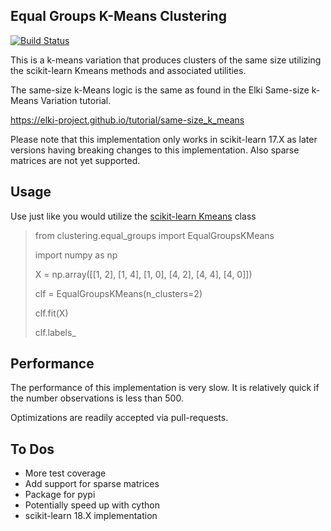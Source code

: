 ## Equal Groups K-Means Clustering

[![Build Status](https://travis-ci.org/ndanielsen/Same-Size-K-Means.svg?branch=master)](https://travis-ci.com/santolucito/Same-Size-K-Means)

This is a k-means variation that produces clusters of the same size utilizing the
scikit-learn Kmeans methods and associated utilities.

The same-size k-Means logic is the same as found in the Elki Same-size k-Means Variation tutorial.

https://elki-project.github.io/tutorial/same-size_k_means

Please note that this implementation only works in scikit-learn 17.X as later
versions having breaking changes to this implementation. Also sparse matrices
are not yet supported.

## Usage

Use just like you would utilize the [scikit-learn Kmeans](http://scikit-learn.org/0.17/modules/generated/sklearn.cluster.KMeans.html#sklearn.cluster.KMeans) class

> from clustering.equal_groups import EqualGroupsKMeans
>
> import numpy as np
>
> X = np.array([[1, 2], [1, 4], [1, 0], [4, 2], [4, 4], [4, 0]])
>
> clf = EqualGroupsKMeans(n_clusters=2)
>
> clf.fit(X)
>
> clf.labels_
>




## Performance

The performance of this implementation is very slow. It is relatively quick if
the number observations is less than 500.

Optimizations are readily accepted via pull-requests.

## To Dos
- More test coverage
- Add support for sparse matrices
- Package for pypi
- Potentially speed up with cython
- scikit-learn 18.X implementation
